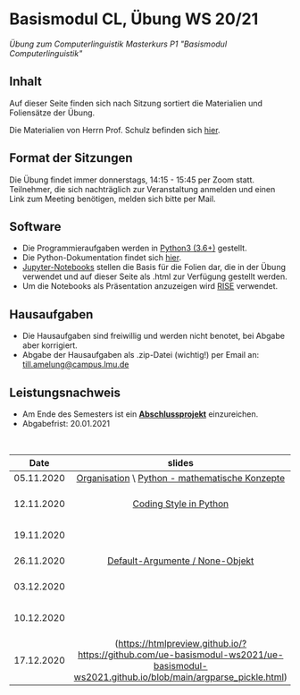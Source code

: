 # Basismodul CL, Übung WS 20/21

*Übung zum Computerlinguistik Masterkurs P1 "Basismodul Computerlinguistik"*

## Inhalt

Auf dieser Seite finden sich nach Sitzung sortiert die Materialien und Foliensätze der Übung.

Die Materialien von Herrn Prof. Schulz befinden sich [hier](https://www.cis.uni-muenchen.de/people/Schulz/pw/).

## Format der Sitzungen

Die Übung findet immer donnerstags, 14:15 - 15:45 per Zoom statt.
Teilnehmer, die sich nachträglich zur Veranstaltung anmelden und einen Link zum Meeting benötigen, melden sich bitte per Mail.

## Software

- Die Programmieraufgaben werden in [Python3 (3.6+)](https://www.python.org/) gestellt.
- Die Python-Dokumentation findet sich [hier](https://docs.python.org/3.6/).
- [Jupyter-Notebooks](https://jupyter.org/) stellen die Basis für die Folien dar, die in der Übung verwendet und auf dieser Seite als .html zur Verfügung gestellt werden.
- Um die Notebooks als Präsentation anzuzeigen wird [RISE](https://rise.readthedocs.io/en/maint-5.5/) verwendet.

## Hausaufgaben

- Die Hausaufgaben sind freiwillig und werden nicht benotet, bei Abgabe aber korrigiert.
- Abgabe der Hausaufgaben als .zip-Datei (wichtig!) per Email an: till.amelung@campus.lmu.de

## Leistungsnachweis

- Am Ende des Semesters ist ein [**Abschlussprojekt**](projekt.md) einzureichen.
- Abgabefrist: 20.01.2021 <br />
<br />  

| Date | slides | homework | materials |
|-----------------------------|:--------------------------------:|:------:|:-------------------------------------------------------------------|
| 05.11.2020 | [Organisation](https://nbviewer.jupyter.org/github/ue-basismodul-ws2021/ue-basismodul-ws2021.github.io/blob/main/1_Einf%C3%BChrung.html) \ [Python - mathematische Konzepte](https://nbviewer.jupyter.org/github/ue-basismodul-ws2021/ue-basismodul-ws2021.github.io/blob/main/1_Python_Mathematik.html) |  |  |
| 12.11.2020 | [Coding Style in Python](https://nbviewer.jupyter.org/github/ue-basismodul-ws2021/ue-basismodul-ws2021.github.io/blob/main/2_Coding_Style.html) |  | [math. Grundbegriffe Whiteboard](Grundbegriffe_Whiteboard.png) |
| 19.11.2020 | | [DEA Python](https://nbviewer.jupyter.org/github/ue-basismodul-ws2021/ue-basismodul-ws2021.github.io/blob/main/Hausaufgabe_3.html) \ [Musterlösung](dea.py) | [Minimalisierung Whiteboard](whiteboard_sitzung3.png) |
| 26.11.2020 | [Default-Argumente / None-Objekt](https://htmlpreview.github.io/?https://github.com/ue-basismodul-ws2021/ue-basismodul-ws2021.github.io/blob/main/Sitzung_4.html) | [Daciuk-Implementierung](https://htmlpreview.github.io/?https://github.com/ue-basismodul-ws2021/ue-basismodul-ws2021.github.io/blob/main/Hausaufgabe_Daciuk.html) | [Daciuk Whiteboard](whiteboard_sitzung_4.png) |  
| 03.12.2020 | | | [Hashing Whiteboard](whiteboard_sitzung_5.png) |  
| 10.12.2020 | | [Daciuk-Tipps](daciuk.py) \ [Daciuk-Tipps OOP](daciuk_oop.py) | [Tarjan Tabellen Whiteboard](whiteboard_6.png) |
| 17.12.2020 | (https://htmlpreview.github.io/?https://github.com/ue-basismodul-ws2021/ue-basismodul-ws2021.github.io/blob/main/argparse_pickle.html) | | [Levenshteinabstand Whiteboard](whiteboard_7.png) |
